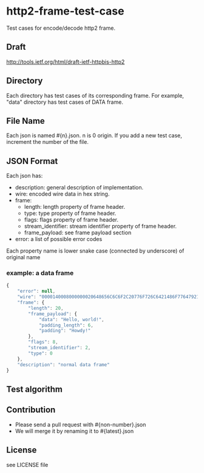 # http2-frame-test-case

Test cases for encode/decode http2 frame.

## Draft

http://tools.ietf.org/html/draft-ietf-httpbis-http2

## Directory

Each directory has test cases of its corresponding frame.
For example, "data" directory has test cases of DATA frame.

## File Name

Each json is named #{n}.json. n is 0 origin.
If you add a new test case, increment the number of the file.

## JSON Format

Each json has:

- description: general description of implementation.
- wire:   encoded wire data in hex string.
- frame:
  - length: length property of frame header.
  - type:   type property of frame header.
  - flags:  flags property of frame header.
  - stream_identifier: stream identifier property of frame header.
  - frame_payload: see frame payload section
- error:  a list of possible error codes


Each property name is lower snake case (connected by underscore) of original name

### example: a data frame

```js
{
    "error": null,
    "wire": "0000140008000000020648656C6C6F2C20776F726C6421486F77647921",
    "frame": {
        "length": 20,
        "frame_payload": {
            "data": "Hello, world!",
            "padding_length": 6,
            "padding": "Howdy!"
        },
        "flags": 8,
        "stream_identifier": 2,
        "type": 0
    },
    "description": "normal data frame"
}
```

## Test algorithm

## Contribution

- Please send a pull request with #{non-number}.json
- We will merge it by renaming it to #{latest}.json


## License

see LICENSE file

